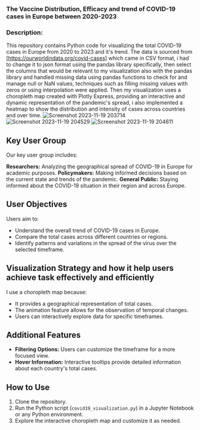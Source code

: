 ### The Vaccine Distribution, Efficacy and trend of COVID-19 cases in Europe between 2020-2023


### Description:

This repository contains Python code for visualizing the total COVID-19 cases in Europe from 2020 to 2023 and it's trend. The data is sourced from [https://ourworldindata.org/covid-cases] which came in CSV format, i had to change it to json format using the pandas library specifically, then select the columns that would be relevant to my visualization also with the pandas library and handled missing data using pandas functions to check for and manage null or NaN values, techniques such as filling missing values with zeros or using interpolation were applied. Then my visualization uses a choropleth map created with Plotly Express, providing an interactive and dynamic representation of the pandemic's spread, i also implemented a heatmap to show the distribution and intensity of cases across countries and over time.
![Screenshot 2023-11-19 203714](https://github.com/PrincepaulIzuogu/The-trend-of-COVID-19-cases-in-Europe-over-time/assets/123191250/71723f59-186c-4c2a-9139-bc5ed0f76fee)
![Screenshot 2023-11-19 204529](https://github.com/PrincepaulIzuogu/The-trend-of-COVID-19-cases-in-Europe-over-time/assets/123191250/2ff91535-d9a1-42f3-ab43-8c25c038bc15)
![Screenshot 2023-11-19 204611](https://github.com/PrincepaulIzuogu/The-trend-of-COVID-19-cases-in-Europe-over-time/assets/123191250/c8361678-eb38-4292-9a68-e6cc22659bd5)





## Key User Group

Our key user group includes:

**Researchers:** Analyzing the geographical spread of COVID-19 in Europe for academic purposes.
**Policymakers:** Making informed decisions based on the current state and trends of the pandemic.
**General Public:** Staying informed about the COVID-19 situation in their region and across Europe.

## User Objectives

Users aim to:

- Understand the overall trend of COVID-19 cases in Europe.
- Compare the total cases across different countries or regions.
- Identify patterns and variations in the spread of the virus over the selected timeframe.

## Visualization Strategy and how it help users achieve task effectively and efficiently

I use a choropleth map because:

- It provides a geographical representation of total cases.
- The animation feature allows for the observation of temporal changes.
- Users can interactively explore data for specific timeframes.

## Additional Features

- **Filtering Options:** Users can customize the timeframe for a more focused view.
- **Hover Information:** Interactive tooltips provide detailed information about each country's total cases.

## How to Use

1. Clone the repository.
2. Run the Python script (`covid19_visualization.py`) in a Jupyter Notebook or any Python environment.
3. Explore the interactive choropleth map and customize it as needed.
